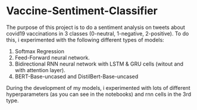 # Vaccine-Sentiment-Classifier

The purpose of this project is to do a sentiment analysis on tweets about covid19 vaccinations in 3 classes (0-neutral, 1-negative, 2-positive). To do this, i experimented with the following different types of models:

1) Softmax Regression
2) Feed-Forward neural network.
3) Bidirectional RNN neural network with LSTM & GRU cells (witout and with attention layer).
4) BERT-Base-uncased and DistilBert-Base-uncased

During the development of my models, i experimented with lots of different hyperparameters (as you can see in the notebooks) and rnn cells in the 3rd type.
